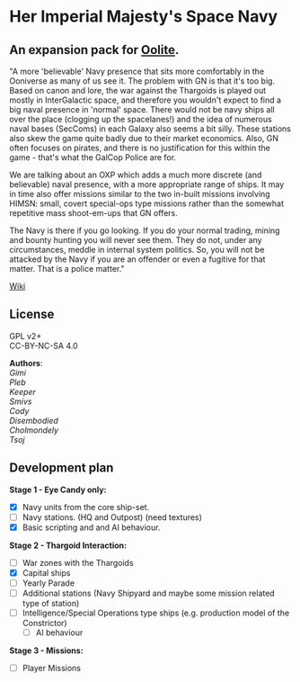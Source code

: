 # Her Imperial Majesty's Space Navy

## An expansion pack for [Oolite](http://www.oolite.org/).

"A more 'believable' Navy presence that sits more comfortably in the Ooniverse as many of us see it. The problem with GN is that it's too big. Based on canon and lore, the war against the Thargoids is played out mostly in InterGalactic space, and therefore you wouldn't expect to find a big naval presence in 'normal' space. There would not be navy ships all over the place (clogging up the spacelanes!) and the idea of numerous naval bases (SecComs) in each Galaxy also seems a bit silly. These stations also skew the game quite badly due to their market economics. Also, GN often focuses on pirates, and there is no justification for this within the game - that's what the GalCop Police are for.

We are talking about an OXP which adds a much more discrete (and believable) naval presence, with a more appropriate range of ships. It may in time also offer missions similar to the two in-built missions involving HIMSN: small, covert special-ops type missions rather than the somewhat repetitive mass shoot-em-ups that GN offers.

The Navy is there if you go looking. If you do your normal trading, mining and bounty hunting you will never see them. They do not, under any circumstances, meddle in internal system politics. So, you will not be attacked by the Navy if you are an offender or even a fugitive for that matter. That is a police matter."

[Wiki](http://wiki.alioth.net/index.php/Her_Imperial_Majesty%27s_Space_Navy)


## License
GPL v2+  
CC-BY-NC-SA 4.0

**Authors**:  
*Gimi  
Pleb  
Keeper  
Smivs  
Cody  
Disembodied  
Cholmondely  
Tsoj*

## Development plan

**Stage 1 - Eye Candy only:**
- [x] Navy units from the core ship-set.
- [ ] Navy stations. (HQ and Outpost) (need textures)
- [x] Basic scripting and and AI behaviour.

**Stage 2 - Thargoid Interaction:**
- [ ] War zones with the Thargoids
- [x] Capital ships
- [ ] Yearly Parade
- [ ] Additional stations (Navy Shipyard and maybe some mission related type of station)
- [ ] Intelligence/Special Operations type ships (e.g. production model of the Constrictor)
    - [ ] AI behaviour

**Stage 3 - Missions:**
- [ ] Player Missions
  
